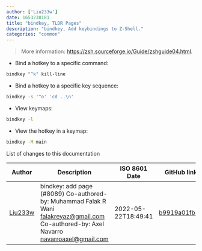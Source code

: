 ```yaml
---
author: ['Liu233w']
date: 1653238181
title: "bindkey, TLDR Pages"
description: "bindkey, Add keybindings to Z-Shell."
categories: "common"
---
```

> More information: <https://zsh.sourceforge.io/Guide/zshguide04.html>.

- Bind a hotkey to a specific command:

```bash
bindkey "^k" kill-line
```

- Bind a hotkey to a specific key sequence:

```bash
bindkey -s '^o' 'cd ..\n'
```

- View keymaps:

```bash
bindkey -l
```

- View the hotkey in a keymap:

```bash
bindkey -M main
```
List of changes to this documentation


Author | Description | ISO 8601 Date | GitHub link
------|-----|-----|-----
[Liu233w](mailto:github@liu233w.com) | bindkey: add page (#8089) Co-authored-by: Muhammad Falak R Wani <falakreyaz@gmail.com> Co-authored-by: Axel Navarro <navarroaxel@gmail.com> | 2022-05-22T18:49:41 | [b9919a01fb98](https://github.com/tldr-pages/tldr/commit/b9919a01fb9899be2175c7d0cb6ada6eb0660af6)


